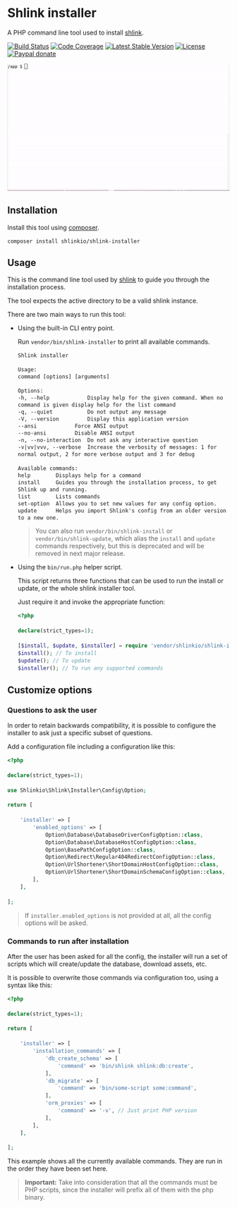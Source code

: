 # Shlink installer

A PHP command line tool used to install [shlink](https://shlink.io/).

[![Build Status](https://img.shields.io/github/workflow/status/shlinkio/shlink-installer/Continuous%20integration/main?logo=github&style=flat-square)](https://github.com/shlinkio/shlink-installer/actions?query=workflow%3A%22Continuous+integration%22)
[![Code Coverage](https://img.shields.io/codecov/c/gh/shlinkio/shlink-installer/main?style=flat-square)](https://app.codecov.io/gh/shlinkio/shlink-installer)
[![Latest Stable Version](https://img.shields.io/github/release/shlinkio/shlink-installer.svg?style=flat-square)](https://packagist.org/packages/shlinkio/shlink-installer)
[![License](https://img.shields.io/github/license/shlinkio/shlink-installer.svg?style=flat-square)](https://github.com/shlinkio/shlink-installer/blob/main/LICENSE)
[![Paypal donate](https://img.shields.io/badge/Donate-paypal-blue.svg?style=flat-square&logo=paypal&colorA=aaaaaa)](https://slnk.to/donate)

![Shlink installer](shlink-installer.gif)

## Installation

Install this tool using [composer](https://getcomposer.org/).

    composer install shlinkio/shlink-installer

## Usage

This is the command line tool used by [shlink](https://github.com/shlinkio/shlink) to guide you through the installation process.

The tool expects the active directory to be a valid shlink instance.

There are two main ways to run this tool:

* Using the built-in CLI entry point.

    Run `vendor/bin/shlink-installer` to print all available commands.

    ```
    Shlink installer

    Usage:
    command [options] [arguments]

    Options:
    -h, --help            Display help for the given command. When no command is given display help for the list command
    -q, --quiet           Do not output any message
    -V, --version         Display this application version
    --ansi            Force ANSI output
    --no-ansi         Disable ANSI output
    -n, --no-interaction  Do not ask any interactive question
    -v|vv|vvv, --verbose  Increase the verbosity of messages: 1 for normal output, 2 for more verbose output and 3 for debug

    Available commands:
    help        Displays help for a command
    install     Guides you through the installation process, to get Shlink up and running.
    list        Lists commands
    set-option  Allows you to set new values for any config option.
    update      Helps you import Shlink's config from an older version to a new one.
    ```

    > You can also run `vendor/bin/shlink-install` or `vendor/bin/shlink-update`, which alias the `install` and `update` commands respectively, but this is deprecated and will be removed in next major release.

* Using the `bin/run.php` helper script.

    This script returns three functions that can be used to run the install or update, or the whole shlink installer tool.

    Just require it and invoke the appropriate function:

    ```php
    <?php

    declare(strict_types=1);

    [$install, $update, $installer] = require 'vendor/shlinkio/shlink-installer/bin/run.php';
    $install(); // To install
    $update(); // To update
    $installer(); // To run any supported commands
    ```

## Customize options

### Questions to ask the user

In order to retain backwards compatibility, it is possible to configure the installer to ask just a specific subset of questions.

Add a configuration file including a configuration like this:

```php
<?php

declare(strict_types=1);

use Shlinkio\Shlink\Installer\Config\Option;

return [

    'installer' => [
        'enabled_options' => [
            Option\Database\DatabaseDriverConfigOption::class,
            Option\Database\DatabaseHostConfigOption::class,
            Option\BasePathConfigOption::class,
            Option\Redirect\Regular404RedirectConfigOption::class,
            Option\UrlShortener\ShortDomainHostConfigOption::class,
            Option\UrlShortener\ShortDomainSchemaConfigOption::class,
        ],
    ],

];
```

> If `installer.enabled_options` is not provided at all, all the config options will be asked.

### Commands to run after installation

After the user has been asked for all the config, the installer will run a set of scripts which will create/update the database, download assets, etc.

It is possible to overwrite those commands via configuration too, using a syntax like this:

```php
<?php

declare(strict_types=1);

return [

    'installer' => [
        'installation_commands' => [
            'db_create_schema' => [
                'command' => 'bin/shlink shlink:db:create',
            ],
            'db_migrate' => [
                'command' => 'bin/some-script some:command',
            ],
            'orm_proxies' => [
                'command' => '-v', // Just print PHP version
            ],
        ],
    ],

];
```

This example shows all the currently available commands. They are run in the order they have been set here. 

> **Important:** Take into consideration that all the commands must be PHP scripts, since the installer will prefix all of them with the php binary. 
